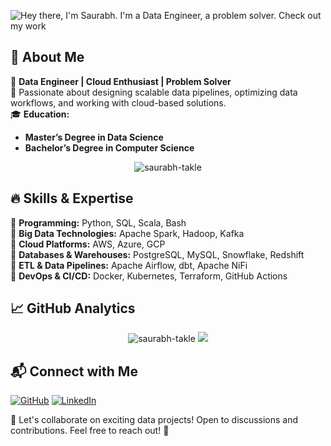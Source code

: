 ![Hey there, I'm Saurabh. I'm a Data Engineer, a problem solver. Check out my work](https://github.com/saurabh-takle/saurabh-takle/raw/master/header.gif)

## 🚀 About Me

🎯 **Data Engineer | Cloud Enthusiast | Problem Solver**  
📌 Passionate about designing scalable data pipelines, optimizing data workflows, and working with cloud-based solutions.  
🎓 **Education:**

- **Master’s Degree in Data Science**
- **Bachelor’s Degree in Computer Science**

<p align="center"> <img src="https://github-readme-streak-stats-saurabhtakles-projects.vercel.app/?user=saurabh-takle&theme=vision-friendly-dark" alt="saurabh-takle"/>

## 🔥 Skills & Expertise

🔹 **Programming:** Python, SQL, Scala, Bash  
🔹 **Big Data Technologies:** Apache Spark, Hadoop, Kafka  
🔹 **Cloud Platforms:** AWS, Azure, GCP  
🔹 **Databases & Warehouses:** PostgreSQL, MySQL, Snowflake, Redshift  
🔹 **ETL & Data Pipelines:** Apache Airflow, dbt, Apache NiFi  
🔹 **DevOps & CI/CD:** Docker, Kubernetes, Terraform, GitHub Actions

## 📈 GitHub Analytics

<p align="center"> <img src="https://github-readme-stats-saurabhtakles-projects.vercel.app/api?username=saurabh-takle&show_icons=true&theme=vision-friendly-dark" alt="saurabh-takle"/> <img src="https://github-readme-stats-saurabhtakles-projects.vercel.app/api/top-langs/?username=saurabh-takle&hide_progress=true&theme=vision-friendly-dark"/>

## 📬 Connect with Me

[![GitHub](https://img.shields.io/badge/GitHub-000?style=for-the-badge&logo=github)](https://github.com/saurabh-takle/) [![LinkedIn](https://img.shields.io/badge/LinkedIn-blue?style=for-the-badge&logo=linkedin)](https://www.linkedin.com/in/saurabhtakle/)

🚀 Let's collaborate on exciting data projects! Open to discussions and contributions. Feel free to reach out! 🚀
